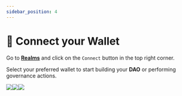 ```yaml
---
sidebar_position: 4
---
```


# 🔌 Connect your Wallet

Go to [**Realms**](https://app.realms.today/realms) and click on the `Connect` button in the top right corner.

Select your preferred wallet to start building your **DAO** or performing governance actions.

![](https://i.imgur.com/OBFJbOO.png)![](https://i.imgur.com/GbZx6VC.png)![](https://i.imgur.com/Tbx3eCd.png)